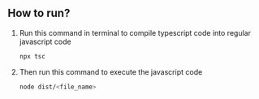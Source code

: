 ## How to run?

1. Run this command in terminal to compile typescript code into regular javascript code

   ```bash
   npx tsc
   ```

2. Then run this command to execute the javascript code
   ```bash
   node dist/<file_name>
   ```
